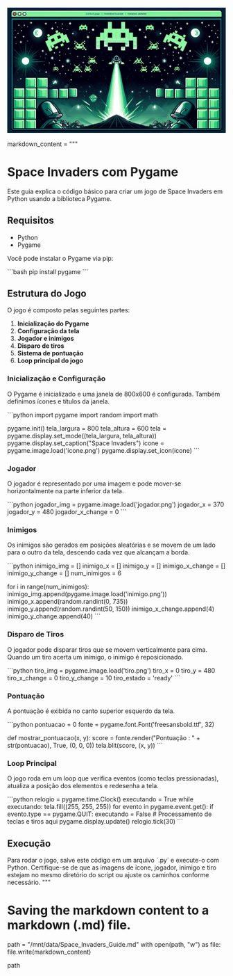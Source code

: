 ![Banner do Space Invaders](banner.webp)


markdown_content = """
# Space Invaders com Pygame

Este guia explica o código básico para criar um jogo de Space Invaders em Python usando a biblioteca Pygame.

## Requisitos

- Python
- Pygame

Você pode instalar o Pygame via pip:

\`\`\`bash
pip install pygame
\`\`\`

## Estrutura do Jogo

O jogo é composto pelas seguintes partes:

1. **Inicialização do Pygame**
2. **Configuração da tela**
3. **Jogador e inimigos**
4. **Disparo de tiros**
5. **Sistema de pontuação**
6. **Loop principal do jogo**

### Inicialização e Configuração

O Pygame é inicializado e uma janela de 800x600 é configurada. Também definimos ícones e títulos da janela.

\`\`\`python
import pygame
import random
import math

pygame.init()
tela_largura = 800
tela_altura = 600
tela = pygame.display.set_mode((tela_largura, tela_altura))
pygame.display.set_caption("Space Invaders")
icone = pygame.image.load('icone.png')
pygame.display.set_icon(icone)
\`\`\`

### Jogador

O jogador é representado por uma imagem e pode mover-se horizontalmente na parte inferior da tela.

\`\`\`python
jogador_img = pygame.image.load('jogador.png')
jogador_x = 370
jogador_y = 480
jogador_x_change = 0
\`\`\`

### Inimigos

Os inimigos são gerados em posições aleatórias e se movem de um lado para o outro da tela, descendo cada vez que alcançam a borda.

\`\`\`python
inimigo_img = []
inimigo_x = []
inimigo_y = []
inimigo_x_change = []
inimigo_y_change = []
num_inimigos = 6

for i in range(num_inimigos):
    inimigo_img.append(pygame.image.load('inimigo.png'))
    inimigo_x.append(random.randint(0, 735))
    inimigo_y.append(random.randint(50, 150))
    inimigo_x_change.append(4)
    inimigo_y_change.append(40)
\`\`\`

### Disparo de Tiros

O jogador pode disparar tiros que se movem verticalmente para cima. Quando um tiro acerta um inimigo, o inimigo é reposicionado.

\`\`\`python
tiro_img = pygame.image.load('tiro.png')
tiro_x = 0
tiro_y = 480
tiro_x_change = 0
tiro_y_change = 10
tiro_estado = 'ready'
\`\`\`

### Pontuação

A pontuação é exibida no canto superior esquerdo da tela.

\`\`\`python
pontuacao = 0
fonte = pygame.font.Font('freesansbold.ttf', 32)

def mostrar_pontuacao(x, y):
    score = fonte.render("Pontuação : " + str(pontuacao), True, (0, 0, 0))
    tela.blit(score, (x, y))
\`\`\`

### Loop Principal

O jogo roda em um loop que verifica eventos (como teclas pressionadas), atualiza a posição dos elementos e redesenha a tela.

\`\`\`python
relogio = pygame.time.Clock()
executando = True
while executando:
    tela.fill((255, 255, 255))
    for evento in pygame.event.get():
        if evento.type == pygame.QUIT:
            executando = False
        # Processamento de teclas e tiros aqui
    pygame.display.update()
    relogio.tick(30)
\`\`\`

## Execução

Para rodar o jogo, salve este código em um arquivo \`.py\` e execute-o com Python. Certifique-se de que as imagens de ícone, jogador, inimigo e tiro estejam no mesmo diretório do script ou ajuste os caminhos conforme necessário.
"""

# Saving the markdown content to a markdown (.md) file.
path = "/mnt/data/Space_Invaders_Guide.md"
with open(path, "w") as file:
    file.write(markdown_content)

path
